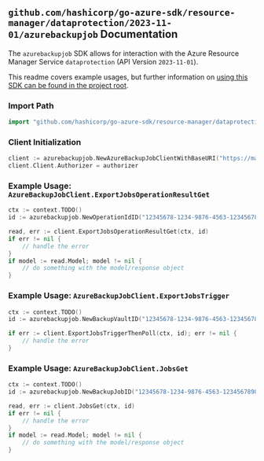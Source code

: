 
## `github.com/hashicorp/go-azure-sdk/resource-manager/dataprotection/2023-11-01/azurebackupjob` Documentation

The `azurebackupjob` SDK allows for interaction with the Azure Resource Manager Service `dataprotection` (API Version `2023-11-01`).

This readme covers example usages, but further information on [using this SDK can be found in the project root](https://github.com/hashicorp/go-azure-sdk/tree/main/docs).

### Import Path

```go
import "github.com/hashicorp/go-azure-sdk/resource-manager/dataprotection/2023-11-01/azurebackupjob"
```


### Client Initialization

```go
client := azurebackupjob.NewAzureBackupJobClientWithBaseURI("https://management.azure.com")
client.Client.Authorizer = authorizer
```


### Example Usage: `AzureBackupJobClient.ExportJobsOperationResultGet`

```go
ctx := context.TODO()
id := azurebackupjob.NewOperationIdID("12345678-1234-9876-4563-123456789012", "example-resource-group", "backupVaultValue", "operationIdValue")

read, err := client.ExportJobsOperationResultGet(ctx, id)
if err != nil {
	// handle the error
}
if model := read.Model; model != nil {
	// do something with the model/response object
}
```


### Example Usage: `AzureBackupJobClient.ExportJobsTrigger`

```go
ctx := context.TODO()
id := azurebackupjob.NewBackupVaultID("12345678-1234-9876-4563-123456789012", "example-resource-group", "backupVaultValue")

if err := client.ExportJobsTriggerThenPoll(ctx, id); err != nil {
	// handle the error
}
```


### Example Usage: `AzureBackupJobClient.JobsGet`

```go
ctx := context.TODO()
id := azurebackupjob.NewBackupJobID("12345678-1234-9876-4563-123456789012", "example-resource-group", "backupVaultValue", "jobIdValue")

read, err := client.JobsGet(ctx, id)
if err != nil {
	// handle the error
}
if model := read.Model; model != nil {
	// do something with the model/response object
}
```
